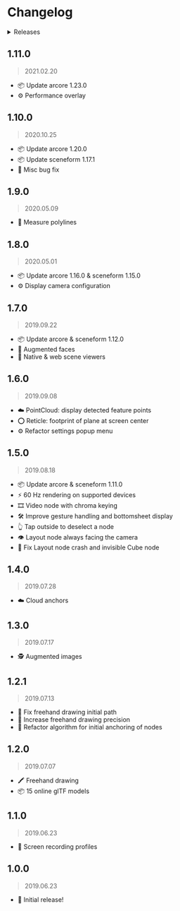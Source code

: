 # Changelog

<details><summary>Releases</summary>

<!-- MarkdownTOC autolink="true" -->

- [1.11.0](#1110)
- [1.10.0](#1100)
- [1.9.0](#190)
- [1.8.0](#180)
- [1.7.0](#170)
- [1.6.0](#160)
- [1.5.0](#150)
- [1.4.0](#140)
- [1.3.0](#130)
- [1.2.1](#121)
- [1.2.0](#120)
- [1.1.0](#110)
- [1.0.0](#100)

<!-- /MarkdownTOC -->
</details>

## 1.11.0
> 2021.02.20

- 📦 Update arcore 1.23.0
- ⚙ Performance overlay

## 1.10.0
> 2020.10.25

- 📦 Update arcore 1.20.0
- 📦 Update sceneform 1.17.1
- 🐛 Misc bug fix

## 1.9.0
> 2020.05.09

- 📏 Measure polylines

## 1.8.0
> 2020.05.01

- 📦 Update arcore 1.16.0 & sceneform 1.15.0
- ⚙ Display camera configuration

## 1.7.0
> 2019.09.22

- 📦 Update arcore & sceneform 1.12.0
- 🦊 Augmented faces
- 🧰 Native & web scene viewers

## 1.6.0
> 2019.09.08

- ☁️ PointCloud: display detected feature points
- ⭕ Reticle: footprint of plane at screen center
- ⚙️ Refactor settings popup menu

## 1.5.0
> 2019.08.18

- 📦 Update arcore & sceneform 1.11.0
- ⚡ 60 Hz rendering on supported devices
- 🎞️ Video node with chroma keying
- 🛠️ Improve gesture handling and bottomsheet display
- 👆 Tap outside to deselect a node
- 👁️ Layout node always facing the camera
- 🐛 Fix Layout node crash and invisible Cube node

## 1.4.0
> 2019.07.28

- ☁️ Cloud anchors

## 1.3.0
> 2019.07.17

- 🕵️ Augmented images

## 1.2.1
> 2019.07.13

- 🐛 Fix freehand drawing initial path
- 🔬 Increase freehand drawing precision
- 🔧 Refactor algorithm for initial anchoring of nodes

## 1.2.0
> 2019.07.07

- 🖍️ Freehand drawing
- 📦 15 online glTF models

## 1.1.0
> 2019.06.23

- 🎨 Screen recording profiles

## 1.0.0
> 2019.06.23

- 🎺 Initial release!
